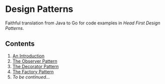 # Design Patterns

Faithful translation from Java to Go for code examples in *Head First Design Patterns*.

## Contents

1. [An Introduction](01_an_introduction/an_introductoin.md)
2. [The Observer Pattern](02_the_observer_pattern/the_observer_pattern.md)
3. [The Decorator Pattern](03_the_decorator_pattern/the_decorator_pattern.md)
4. [The Factory Pattern](04_the_factory_pattern/the_factory_pattern.md)
5. *To be continued...*
